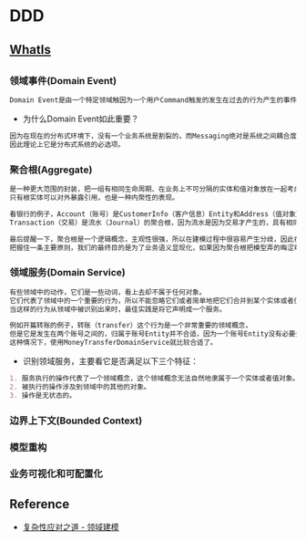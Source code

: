 # DDD 

## [WhatIs](WhatIs.md)

## 
### 领域事件(Domain Event)
```md
Domain Event是由一个特定领域触因为一个用户Command触发的发生在过去的行为产生的事件，而这个事件是系统中其它部分感兴趣的。
```
* 为什么Domain Event如此重要？
```md
因为在现在的分布式环境下，没有一个业务系统是割裂的，而Messaging绝对是系统之间耦合度最低，最健壮，最容易扩展的一种通信机制。
因此理论上它是分布式系统的必选项。
```
### 聚合根(Aggregate)
```md
是一种更大范围的封装，把一组有相同生命周期、在业务上不可分隔的实体和值对象放在一起考虑，
只有根实体可以对外暴露引用，也是一种内聚性的表现。
```
```md
看银行的例子，Account（账号）是CustomerInfo（客户信息）Entity和Address（值对象）的聚合根，
Transaction（交易）是流水（Journal）的聚合根，因为流水是因为交易才产生的，具有相同的生命周期。
```
```md
最后提醒一下，聚合根是一个逻辑概念，主观性很强，所以在建模过程中很容易产生分歧，因此在日常工作中千万不要教条，
把握住一条主要原则，我们的最终目的是为了业务语义显现化，如果因为聚合根把模型弄的晦涩难懂那就得不偿失了
```
### 领域服务(Domain Service)
```md
有些领域中的动作，它们是一些动词，看上去却不属于任何对象。
它们代表了领域中的一个重要的行为，所以不能忽略它们或者简单地把它们合并到某个实体或者值对象中。
当这样的行为从领域中被识别出来时，最佳实践是将它声明成一个服务。
```
```md
例如开篇转账的例子，转账（transfer）这个行为是一个非常重要的领域概念，
但是它是发生在两个账号之间的，归属于账号Entity并不合适，因为一个账号Entity没有必要去关联他需要转账的账号Entity，
这种情况下，使用MoneyTransferDomainService就比较合适了。
```
* 识别领域服务，主要看它是否满足以下三个特征：
```md
1. 服务执行的操作代表了一个领域概念，这个领域概念无法自然地隶属于一个实体或者值对象。
2. 被执行的操作涉及到领域中的其他的对象。
3. 操作是无状态的。
```

### 边界上下文(Bounded Context)


### 模型重构

### 业务可视化和可配置化

## Reference
* [复杂性应对之道 - 领域建模](https://blog.csdn.net/significantfrank/article/details/79614915)